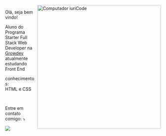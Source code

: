 <img src="https://raw.githubusercontent.com/MicaelliMedeiros/micaellimedeiros/master/image/computer-illustration.png" min-width="400px" max-width="400px" width="400px" align="right" alt="Computador iuriCode">

<p align="left">
  Olá, seja bem vindo!
</p>


<p align="left">
  Aluno do Programa Starter Full Stack Web Developer na <a href="https://growdev.com.br" alt="Growdev">Growdev</a> atualmente estudando Front End
</p>
<p> conhecimentos: <br>
HTML e CSS<p>


<br>


<p align="left">
  Entre em contato comigo: ⤵️
</p>


  <a href="https://www.linkedin.com/in/eduardo-reis4606/" alt="Linkedin">
  <img src="https://img.shields.io/badge/-Linkedin-0e76a8?style=flat-square&logo=Linkedin&logoColor=white&link=https://https://www.linkedin.com/in/eduardo-reis4606/" /></a>

</p>  
